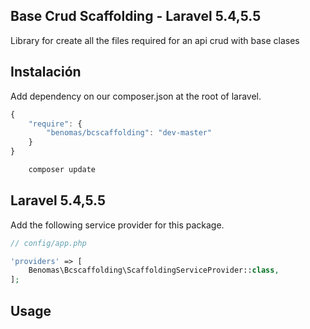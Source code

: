 ## Base Crud Scaffolding - Laravel 5.4,5.5

Library for create all the files required for an api crud with base clases

## Instalación

Add dependency on our composer.json at the root of laravel.

```js
{
    "require": {
        "benomas/bcscaffolding": "dev-master"
    }
}
```

```bash
    composer update
```

## Laravel 5.4,5.5

Add the following service provider for this package.

```php
// config/app.php

'providers' => [
    Benomas\Bcscaffolding\ScaffoldingServiceProvider::class,
];
```

## Usage
